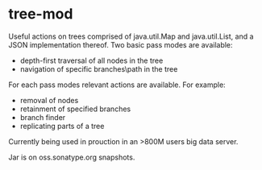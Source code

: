 # tree-mod 
Useful actions on trees comprised of java.util.Map and java.util.List, and a JSON implementation thereof.
Two basic pass modes are available:
 - depth-first traversal of all nodes in the tree
 - navigation of specific branches\path in the tree

For each pass modes relevant actions are available. For example:
 - removal of nodes
 - retainment of specified branches
 - branch finder
 - replicating parts of a tree

Currently being used in prouction in an >800M users big data server.

Jar is on oss.sonatype.org snapshots.
